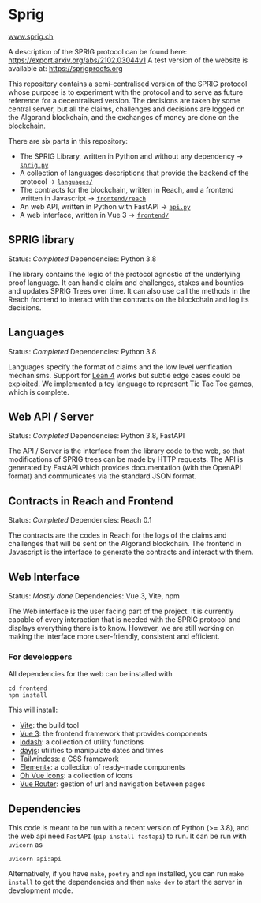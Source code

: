 # Sprig

www.sprig.ch

A description of the SPRIG protocol can be found here: https://export.arxiv.org/abs/2102.03044v1
A test version of the website is available at: https://sprigproofs.org

This repository contains a semi-centralised version of the SPRIG protocol
whose purpose is to experiment with the protocol
and to serve as future reference for a decentralised version. The decisions are
taken by some central server, but all the claims, challenges and decisions are logged on the
Algorand blockchain, and the exchanges of money are done on the blockchain.

There are six parts in this repository:
 - The SPRIG Library, written in Python and without any dependency -> [`sprig.py`](./sprig.py)
 - A collection of languages descriptions that provide the backend of the protocol -> [`languages/`](./languages)
 - The contracts for the blockchain, written in Reach, and a frontend written in Javascript -> [`frontend/reach`](./frontend/reach)
 - An web API, written in Python with FastAPI -> [`api.py`](./api.py)
 - A web interface, written in Vue 3 -> [`frontend/`](./frontend)


## SPRIG library

Status: *Completed*
Dependencies: Python 3.8

The library contains the logic of the protocol agnostic of the underlying proof language.
It can handle claim and challenges, stakes and bounties and updates SPRIG Trees over time.
It can also use call the methods in the Reach frontend to interact with the contracts on
the blockchain and log its decisions.

## Languages

Status: *Completed*
Dependencies: Python 3.8

Languages specify the format of claims and the low level verification mechanisms.
Support for [Lean 4](https://leanprover.github.io/) works but subtle edge cases could be exploited.
We implemented a toy language to represent Tic Tac Toe games, which is complete.

## Web API / Server

Status: *Completed*
Dependencies: Python 3.8, FastAPI

The API / Server is the interface from the library code to the web, so that modifications of SPRIG trees
can be made by HTTP requests. The API is generated by FastAPI which provides documentation (with the OpenAPI format)
and communicates via the standard JSON format.

## Contracts in Reach and Frontend

Status: *Completed*
Dependencies: Reach 0.1

The contracts are the codes in Reach for the logs of the claims and challenges that will be sent on the Algorand
blockchain. The frontend in Javascript is the interface to generate the contracts and interact with them.

## Web Interface

Status: *Mostly done*
Dependencies: Vue 3, Vite, npm

The Web interface is the user facing part of the project.
It is currently capable of every interaction that is needed with the SPRIG protocol
and displays everything there is to know. However, we are still working on
making the interface more user-friendly, consistent and efficient.

### For developpers

All dependencies for the web can be installed with

```shell script
cd frontend
npm install
```

This will install:
- [Vite](https://vitejs.dev/): the build tool
- [Vue 3](https://vuejs.org/): the frontend framework that provides components
- [lodash](https://lodash.com/): a collection of utility functions
- [dayjs](https://day.js.org/): utilities to manipulate dates and times
- [Tailwindcss](https://tailwindcss.com/): a CSS framework
- [Element+](element-plus.org/): a collection of ready-made components
- [Oh Vue Icons](oh-vue-icons.js.org/): a collection of icons
- [Vue Router](https://router.vuejs.org/): gestion of url and navigation between pages


## Dependencies

This code is meant to be run with a recent version of Python (>= 3.8),
and the web api need `FastAPI` (`pip install fastapi`) to run.
It can be run with `uvicorn` as
```shell script
uvicorn api:api
```

Alternatively, if you have `make`, `poetry` and `npm` installed,
you can run `make install` to get the dependencies and
then `make dev` to start the server in development mode.
